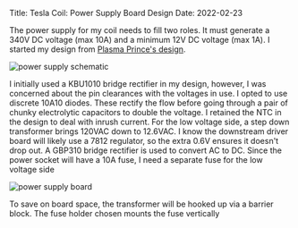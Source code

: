 Title: Tesla Coil: Power Supply Board Design
Date: 2022-02-23

The power supply for my coil needs to fill two roles.  It must generate a 340V DC voltage (max 10A) and a minimum 12V DC voltage (max 1A).  I started my design from [Plasma Prince's design](https://oshwlab.com/PlasmaPrince/sstc-doubler).

![power supply schematic]({attach}images/tesla-coil-power-supply-schematic.svg)

I initially used a KBU1010 bridge rectifier in my design, however, I was concerned about the pin clearances with the voltages in use.  I opted to use discrete 10A10 diodes.  These rectify the flow before going through a pair of chunky electrolytic capacitors to double the voltage.  I retained the NTC in the design to deal with inrush current.  For the low voltage side, a step down transformer brings 120VAC down to 12.6VAC.  I know the downstream driver board will likely use a 7812 regulator, so the extra 0.6V ensures it doesn't drop out.  A GBP310 bridge rectifier is used to convert AC to DC.  Since the power socket will have a 10A fuse, I need a separate fuse for the low voltage side

![power supply board]({attach}images/tesla-coil-power-supply-model.webp)

To save on board space, the transformer will be hooked up via a barrier block.  The fuse holder chosen mounts the fuse vertically